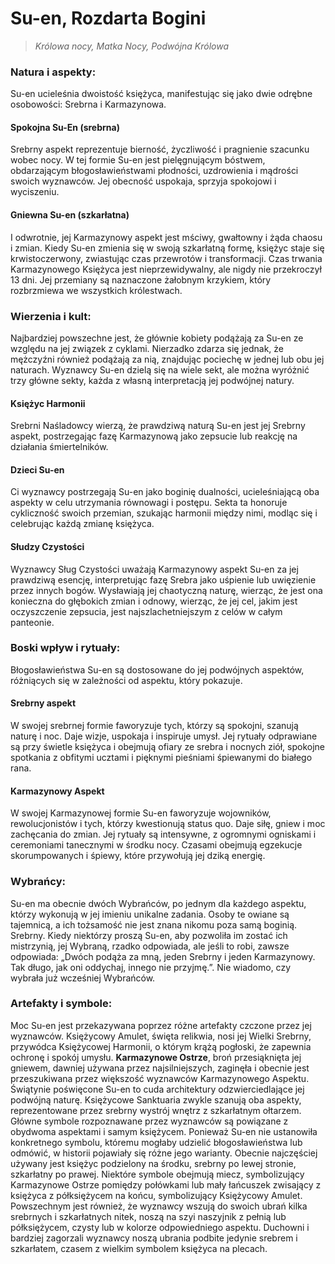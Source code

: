 # Su-en, Rozdarta Bogini 

> *Królowa nocy, Matka Nocy, Podwójna Królowa*

### Natura i aspekty: 
Su-en ucieleśnia dwoistość księżyca, manifestując się jako dwie odrębne osobowości: Srebrna i Karmazynowa. 
#### Spokojna Su-En (srebrna) 
Srebrny aspekt reprezentuje bierność, życzliwość i pragnienie szacunku wobec nocy.  W tej formie Su-en jest pielęgnującym bóstwem, obdarzającym błogosławieństwami płodności, uzdrowienia i mądrości swoich wyznawców.  Jej obecność uspokaja, sprzyja spokojowi i wyciszeniu. 
#### Gniewna Su-en (szkarłatna) 
I odwrotnie, jej Karmazynowy aspekt jest mściwy, gwałtowny i żąda chaosu i zmian.  Kiedy Su-en zmienia się w swoją szkarłatną formę, księżyc staje się krwistoczerwony, zwiastując czas przewrotów i transformacji. Czas trwania Karmazynowego Księżyca jest nieprzewidywalny, ale nigdy nie przekroczył 13 dni.  Jej przemiany są naznaczone żałobnym krzykiem, który rozbrzmiewa we wszystkich królestwach. 
### Wierzenia i kult: 
Najbardziej powszechne jest, że głównie kobiety podążają za Su-en ze względu na jej związek z cyklami.  Nierzadko zdarza się jednak, że mężczyźni również podążają za nią, znajdując pociechę w jednej lub obu jej naturach.  Wyznawcy Su-en dzielą się na wiele sekt, ale można wyróżnić trzy główne sekty, każda z własną interpretacją jej podwójnej natury. 
#### Księżyc Harmonii 
Srebrni Naśladowcy wierzą, że prawdziwą naturą Su-en jest jej Srebrny aspekt, postrzegając fazę Karmazynową jako zepsucie lub reakcję na działania śmiertelników.
#### Dzieci Su-en 
Ci wyznawcy postrzegają Su-en jako boginię dualności, ucieleśniającą oba aspekty w celu utrzymania równowagi i postępu.  Sekta ta honoruje cykliczność swoich przemian, szukając harmonii między nimi, modląc się i celebrując każdą zmianę księżyca. 
#### Słudzy Czystości 
Wyznawcy Sług Czystości uważają Karmazynowy aspekt Su-en za jej prawdziwą esencję, interpretując fazę Srebra jako uśpienie lub uwięzienie przez innych bogów.  Wysławiają jej chaotyczną naturę, wierząc, że jest ona konieczna do głębokich zmian i odnowy, wierząc, że jej cel, jakim jest oczyszczenie zepsucia, jest najszlachetniejszym z celów w całym panteonie.

### Boski wpływ i rytuały:
Błogosławieństwa Su-en są dostosowane do jej podwójnych aspektów, różniących się w zależności od aspektu, który pokazuje.
#### Srebrny aspekt
W swojej srebrnej formie faworyzuje tych, którzy są spokojni, szanują naturę i noc. Daje wizje, uspokaja i inspiruje umysł. Jej rytuały odprawiane są przy świetle księżyca i obejmują ofiary ze srebra i nocnych ziół, spokojne spotkania z obfitymi ucztami i pięknymi pieśniami śpiewanymi do białego rana.
#### Karmazynowy Aspekt
W swojej Karmazynowej formie Su-en faworyzuje wojowników, rewolucjonistów i tych, którzy kwestionują status quo. Daje siłę, gniew i moc zachęcania do zmian. Jej rytuały są intensywne, z ogromnymi ogniskami i ceremoniami tanecznymi w środku nocy. Czasami obejmują egzekucje skorumpowanych i śpiewy, które przywołują jej dziką energię.

### Wybrańcy:
Su-en ma obecnie dwóch Wybrańców, po jednym dla każdego aspektu, którzy wykonują w jej imieniu unikalne zadania. Osoby te owiane są tajemnicą, a ich tożsamość nie jest znana nikomu poza samą boginią. Srebrny. Kiedy niektórzy proszą Su-en, aby pozwoliła im zostać ich mistrzynią, jej Wybraną, rzadko odpowiada, ale jeśli to robi, zawsze odpowiada: „Dwóch podąża za mną, jeden Srebrny i jeden Karmazynowy. Tak długo, jak oni oddychaj, innego nie przyjmę.”. Nie wiadomo, czy wybrała już wcześniej Wybrańców.

### Artefakty i symbole:
Moc Su-en jest przekazywana poprzez różne artefakty czczone przez jej wyznawców. Księżycowy Amulet, święta relikwia, nosi jej Wielki Srebrny, przywódca Księżycowej Harmonii, o którym krążą pogłoski, że zapewnia ochronę i spokój umysłu. **Karmazynowe Ostrze**, broń przesiąknięta jej gniewem, dawniej używana przez najsilniejszych, zaginęła i obecnie jest przeszukiwana przez większość wyznawców Karmazynowego Aspektu. Świątynie poświęcone Su-en to cuda architektury odzwierciedlające jej podwójną naturę. Księżycowe Sanktuaria zwykle szanują oba aspekty, reprezentowane przez srebrny wystrój wnętrz z szkarłatnym ołtarzem. Główne symbole rozpoznawane przez wyznawców są powiązane z obydwoma aspektami i samym księżycem. Ponieważ Su-en nie ustanowiła konkretnego symbolu, któremu mogłaby udzielić błogosławieństwa lub odmówić, w historii pojawiały się różne jego warianty. Obecnie najczęściej używany jest księżyc podzielony na środku, srebrny po lewej stronie, szkarłatny po prawej. Niektóre symbole obejmują miecz, symbolizujący Karmazynowe Ostrze pomiędzy połówkami lub mały łańcuszek zwisający z księżyca z półksiężycem na końcu, symbolizujący Księżycowy Amulet. Powszechnym jest również, że wyznawcy wszują do swoich ubrań kilka srebrnych i szkarłatnych nitek, noszą na szyi naszyjnik z pełnią lub półksiężycem, czysty lub w kolorze odpowiedniego aspektu. Duchowni i bardziej zagorzali wyznawcy noszą ubrania podbite jedynie srebrem i szkarłatem, czasem z wielkim symbolem księżyca na plecach.
